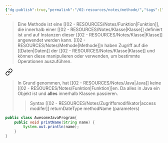 ```yaml
---
{"dg-publish":true,"permalink":"/02-resources/notes/methode/","tags":["code/OOP"],"updated":"2024-09-23T15:57:49.623+02:00"}
---
```


> Eine Methode ist eine [[02 - RESOURCES/Notes/Funktion\|Funktion]], die innerhalb einer [[02 - RESOURCES/Notes/Klasse\|Klasse]] definiert ist und auf Instanzen dieser [[02 - RESOURCES/Notes/Klasse\|Klasse]] angewendet werden kann. [[02 - RESOURCES/Notes/Methode\|Methode]]n haben Zugriff auf die [[Daten\|Daten]] der [[02 - RESOURCES/Notes/Klasse\|Klasse]] und können diese manipulieren oder verwenden, um bestimmte Operationen auszuführen.


<div class="transclusion internal-embed is-loaded"><a class="markdown-embed-link" href="/02-resources/notes/java-methode/" aria-label="Open link"><svg xmlns="http://www.w3.org/2000/svg" width="24" height="24" viewBox="0 0 24 24" fill="none" stroke="currentColor" stroke-width="2" stroke-linecap="round" stroke-linejoin="round" class="svg-icon lucide-link"><path d="M10 13a5 5 0 0 0 7.54.54l3-3a5 5 0 0 0-7.07-7.07l-1.72 1.71"></path><path d="M14 11a5 5 0 0 0-7.54-.54l-3 3a5 5 0 0 0 7.07 7.07l1.71-1.71"></path></svg></a><div class="markdown-embed">




>In Grund genommen, hat [[02 - RESOURCES/Notes/Java\|Java]] keine [[02 - RESOURCES/Notes/Funktion\|Funktion]]en. Da alles in Java ein Objekt ist und **alles** innerhalb Klassen passieren.
>>Syntax
>>[[02 - RESOURCES/Notes/Zugriffsmodifikator\|access modifer]] returnDateType methodName (parameters) 

```java
public class AwesomeJavaProgram{
	public void printName(String name) {
		System.out.println(name);
	}
}
```

</div></div>
